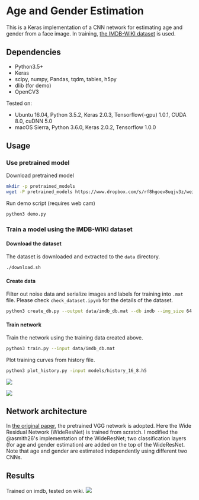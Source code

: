 # Age and Gender Estimation
This is a Keras implementation of a CNN network for estimating age and gender from a face image.
In training, [the IMDB-WIKI dataset](https://data.vision.ee.ethz.ch/cvl/rrothe/imdb-wiki/) is used.


## Dependencies
- Python3.5+
- Keras
- scipy, numpy, Pandas, tqdm, tables, h5py
- dlib (for demo)
- OpenCV3

Tested on:
- Ubuntu 16.04, Python 3.5.2, Keras 2.0.3, Tensorflow(-gpu) 1.0.1, CUDA 8.0, cuDNN 5.0
- macOS Sierra, Python 3.6.0, Keras 2.0.2, Tensorflow 1.0.0


## Usage

### Use pretrained model
Download pretrained model

```sh
mkdir -p pretrained_models
wget -P pretrained_models https://www.dropbox.com/s/rf8hgoev8uqjv3z/weights.18-4.06.hdf5
```

Run demo script (requires web cam)

```sh
python3 demo.py
```

### Train a model using the IMDB-WIKI dataset

#### Download the dataset
The dataset is downloaded and extracted to the `data` directory.

```sh
./download.sh
```

#### Create data
Filter out noise data and serialize images and labels for training into `.mat` file.
Please check `check_dataset.ipynb` for the details of the dataset.
```sh
python3 create_db.py --output data/imdb_db.mat --db imdb --img_size 64
```

#### Train network
Train the network using the training data created above.

```sh
python3 train.py --input data/imdb_db.mat
```

Plot training curves from history file.

```sh
python3 plot_history.py -input models/history_16_8.h5 
```

![](https://github.com/yu4u/age-gender-estimation/wiki/images/loss.png)

![](https://github.com/yu4u/age-gender-estimation/wiki/images/accuracy.png)

## Network architecture
In [the original paper](https://www.vision.ee.ethz.ch/en/publications/papers/articles/eth_biwi_01299.pdf), the pretrained VGG network is adopted.
Here the Wide Residual Network (WideResNet) is trained from scratch.
I modified the @asmith26's implementation of the WideResNet; two classification layers (for age and gender estimation) are added on the top of the WideResNet.
Note that age and gender are estimated independently using different two CNNs.


## Results
Trained on imdb, tested on wiki.
![](https://github.com/yu4u/age-gender-estimation/wiki/images/result.png)
